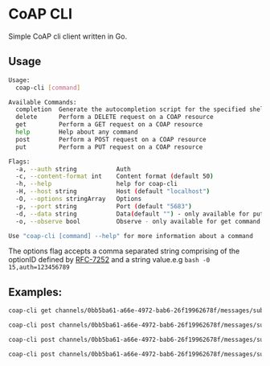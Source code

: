 # CoAP CLI

Simple CoAP cli client written in Go.

## Usage

```bash
Usage:
  coap-cli [command]

Available Commands:
  completion  Generate the autocompletion script for the specified shell
  delete      Perform a DELETE request on a COAP resource
  get         Perform a GET request on a COAP resource
  help        Help about any command
  post        Perform a POST request on a COAP resource
  put         Perform a PUT request on a COAP resource

Flags:
  -a, --auth string           Auth
  -c, --content-format int    Content format (default 50)
  -h, --help                  help for coap-cli
  -H, --host string           Host (default "localhost")
  -O, --options stringArray   Options
  -p, --port string           Port (default "5683")
  -d, --data string           Data(default "") - only available for put, post and delete commands
  -o, --observe bool          Observe - only available for get command

Use "coap-cli [command] --help" for more information about a command
```
The options flag accepts a comma separated string comprising of the optionID defined by [RFC-7252](https://datatracker.ietf.org/doc/html/rfc7252) and a string value.e.g ```bash -0 15,auth=123456789 ``` 

## Examples:

```bash
coap-cli get channels/0bb5ba61-a66e-4972-bab6-26f19962678f/messages/subtopic --auth 1e1017e6-dee7-45b4-8a13-00e6afeb66eb -o
```

```bash
coap-cli post channels/0bb5ba61-a66e-4972-bab6-26f19962678f/messages/subtopic --auth 1e1017e6-dee7-45b4-8a13-00e6afeb66eb -d "hello world"
```

```bash
coap-cli post channels/0bb5ba61-a66e-4972-bab6-26f19962678f/messages/subtopic --auth 1e1017e6-dee7-45b4-8a13-00e6afeb66eb -d "hello world" -H 0.0.0.0 -p 1234
```
```bash 
coap-cli post channels/0bb5ba61-a66e-4972-bab6-26f19962678f/messages/subtopic -0 15,auth=1e1017e6-dee7-45b4-8a13-00e6afeb66eb -d "hello world" -H 0.0.0.0 -p 5683
```